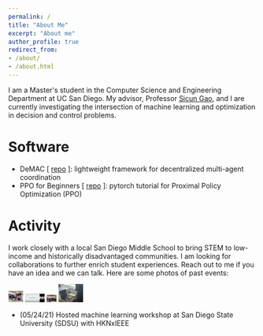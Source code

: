 ```yaml
---
permalink: /
title: "About Me"
excerpt: "About me"
author_profile: true
redirect_from:
- /about/
- /about.html
---
```

I am a Master's student in the Computer Science and Engineering Department at UC San Diego. My advisor, Professor
[Sicun Gao](https://scungao.github.io/), and I are currently investigating the intersection of machine learning and
optimization in decision and control problems.

# Software
- DeMAC [ [repo](https://github.com/ericyangyu/DeMAC) ]: lightweight framework for decentralized multi-agent coordination
- PPO for Beginners [ [repo](https://github.com/ericyangyu/PPO-for-Beginners) ]: pytorch tutorial for Proximal Policy Optimization (PPO)

# Activity
I work closely with a local San Diego Middle School to bring STEM to low-income and historically disadvantaged communities.
I am looking for collaborations to further enrich student experiences. Reach out to me if you have an idea
and we can talk. Here are some photos of past events:


[//]: # (![]&#40;C:\Users\Eric Yu\PycharmProjects\ericyangyu.github.io\images\cpm\cpm_052722_0.jpg&#41;)

[//]: # (![]&#40;C:\Users\Eric Yu\PycharmProjects\ericyangyu.github.io\images\cpm\cpm_052321_inspire_1.jpg&#41;)

[//]: # (![]&#40;C:\Users\Eric Yu\PycharmProjects\ericyangyu.github.io\images\cpm\cpm_022020_0.JPG&#41;)

<img src="./images/cpm/cpm_052722_0.jpg" width="30">
<img src="./images/cpm/cpm_052321_inspire_1.jpg" width="40">
<img src="./images/cpm/cpm_022020_0.JPG" width="20">
<img src="./images/cpm/cpm_052821_3.jpg" width="50">

- (05/24/21) Hosted machine learning workshop at San Diego State University (SDSU) with HKNxIEEE